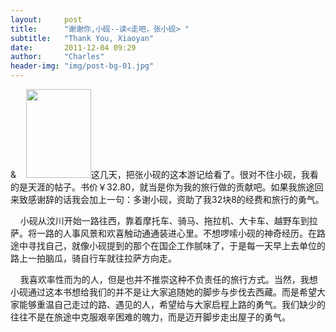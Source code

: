```yaml
---
layout:     post
title:      "谢谢你,小砚--读<走吧，张小砚> "
subtitle:   "Thank You, Xiaoyan"
date:       2011-12-04 09:29
author:     "Charles"
header-img: "img/post-bg-01.jpg"
---
```


&&nbsp;&nbsp; &nbsp;<a href="http://book.douban.com/subject/5366278/" target="_blank"><img class="alignleft size-full wp-image-66" title="thank-you-xiaoyan" src="http://esp4u.org/wp-content/uploads/2011/12/thank-you-xiaoyan.jpg" alt="" width="104" height="142" /></a>这几天，把张小砚的这本游记给看了。很对不住小砚，我看的是天涯的帖子。书价￥32.80，就当是你为我的旅行做的贡献吧。如果我旅途回来致感谢辞的话我会加上一句：多谢小砚，资助了我32块8的经费和旅行的勇气。

 &nbsp;&nbsp; &nbsp;小砚从汶川开始一路往西，靠着摩托车、骑马、拖拉机、大卡车、越野车到拉萨。将一路的人事风景和欢喜触动通通装进心里。不想啰嗦小砚的神奇经历。在路途中寻找自己，就像小砚提到的那个在国企工作腻味了，于是每一天早上去单位的路上一拍脑瓜，骑自行车就往拉萨方向走。

 &nbsp;&nbsp; &nbsp;我喜欢率性而为的人，但是也并不推崇这种不负责任的旅行方式。当然，我想小砚通过这本书想给我们的并不是让大家追随她的脚步与步伐去西藏。而是希望大家能够重温自己走过的路、遇见的人，希望给与大家启程上路的勇气。我们缺少的往往不是在旅途中克服艰辛困难的魄力，而是迈开脚步走出屋子的勇气。